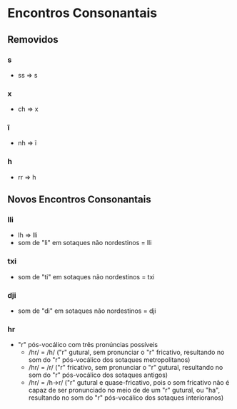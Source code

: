 # Encontros Consonantais
## Removidos
### s
- ss => s

### x
- ch => x

### ĩ
- nh => ĩ

### h
- rr => h

## Novos Encontros Consonantais
### lli
- lh => lli
- som de "li" em sotaques não nordestinos = lli

### txi
- som de "ti" em sotaques não nordestinos = txi

### dji
- som de "di" em sotaques não nordestinos = dji

### hr
- "r" pós-vocálico com três pronúncias possíveis
    - /hr/ = /h/ ("r" gutural, sem pronunciar o "r" fricativo, resultando no som do "r" pós-vocálico dos sotaques metropolitanos)
    - /hr/ = /r/ ("r" fricativo, sem pronunciar o "r" gutural, resultando no som do "r" pós-vocálico dos sotaques antigos)
    - /hr/ = /h->r/ ("r" gutural e quase-fricativo, pois o som fricativo não é capaz de ser pronunciado no meio de de um "r" gutural, ou "ha", resultando no som do "r" pós-vocálico dos sotaques interioranos)